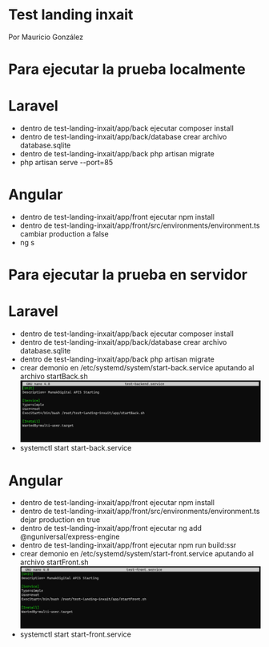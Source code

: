 # Test landing inxait
Por Mauricio González

# Para ejecutar la prueba localmente

#  Laravel
- dentro de test-landing-inxait/app/back ejecutar composer install
- dentro de test-landing-inxait/app/back/database crear archivo database.sqlite
- dentro de test-landing-inxait/app/back php artisan migrate
- php artisan serve --port=85

# Angular
- dentro de test-landing-inxait/app/front ejecutar npm install
- dentro de test-landing-inxait/app/front/src/environments/environment.ts cambiar production a false
- ng s

# Para ejecutar la prueba en servidor

# Laravel
- dentro de test-landing-inxait/app/back ejecutar composer install
- dentro de test-landing-inxait/app/back/database crear archivo database.sqlite
- dentro de test-landing-inxait/app/back php artisan migrate
- crear demonio en /etc/systemd/system/start-back.service aputando al archivo startBack.sh
![Screenshot](screenshot.png)
- systemctl start start-back.service

# Angular
- dentro de test-landing-inxait/app/front ejecutar npm install
- dentro de test-landing-inxait/app/front/src/environments/environment.ts dejar production en true
- dentro de test-landing-inxait/app/front ejecutar ng add @nguniversal/express-engine
- dentro de test-landing-inxait/app/front ejecutar npm run build:ssr
- crear demonio en /etc/systemd/system/start-front.service aputando al archivo startFront.sh
![Screenshot](screenshot_2.png)
- systemctl start start-front.service
